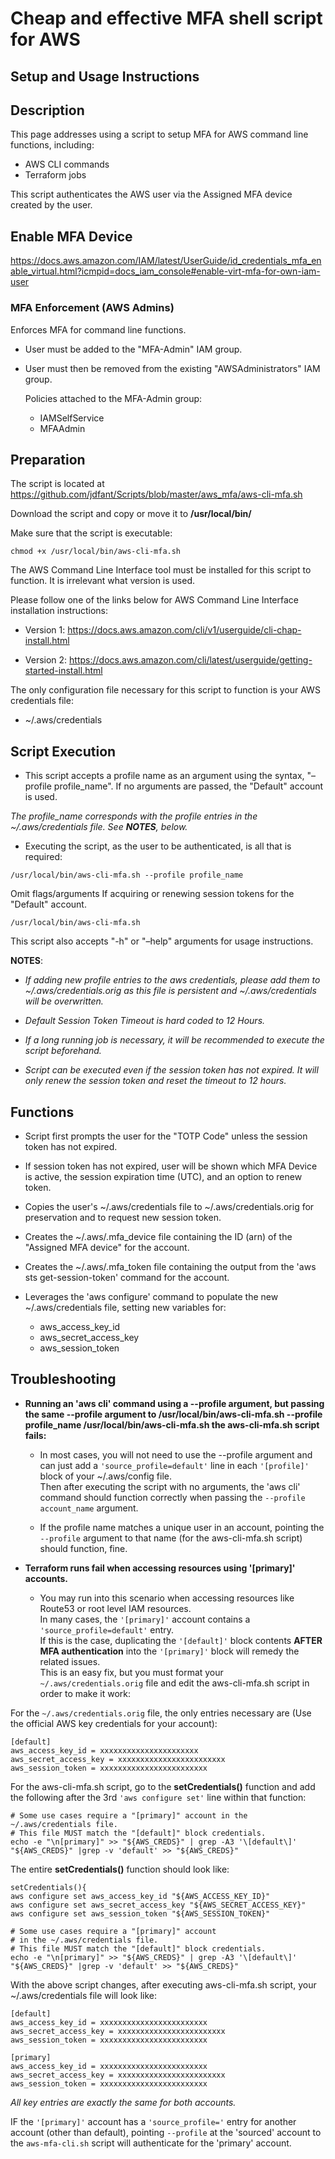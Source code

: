 <!-- BEGIN_AWS_MFA_DOC -->
# Cheap and effective MFA shell script for AWS

## Setup and Usage Instructions

## Description
This page addresses using a script to setup MFA for AWS command line functions, including:
- AWS CLI commands
- Terraform jobs

This script authenticates the AWS user via the Assigned MFA device created by the user.

## Enable MFA Device
https://docs.aws.amazon.com/IAM/latest/UserGuide/id_credentials_mfa_enable_virtual.html?icmpid=docs_iam_console#enable-virt-mfa-for-own-iam-user

### **MFA Enforcement (AWS Admins)**
Enforces MFA for command line functions.
- User must be added to the "MFA-Admin" IAM group.
- User must then be removed from the existing "AWSAdministrators" IAM group.

    Policies attached to the MFA-Admin group:
    - IAMSelfService
    - MFAAdmin

## Preparation
The script is located at https://github.com/jdfant/Scripts/blob/master/aws_mfa/aws-cli-mfa.sh

Download the script and copy or move it to **/usr/local/bin/**

Make sure that the script is executable:
```
chmod +x /usr/local/bin/aws-cli-mfa.sh
```
The AWS Command Line Interface tool must be installed for this script to function. It is irrelevant what version is used.

Please follow one of the links below for AWS Command Line Interface installation instructions:

- Version 1:
https://docs.aws.amazon.com/cli/v1/userguide/cli-chap-install.html

- Version 2:
https://docs.aws.amazon.com/cli/latest/userguide/getting-started-install.html

The only configuration file necessary for this script to function is your AWS credentials file:
- ~/.aws/credentials


## Script Execution
- This script accepts a profile name as an argument using the syntax, "–profile profile_name". If no arguments are
passed, the "Default" account is used.

*The profile_name corresponds with the profile entries in the ~/.aws/credentials file. See **NOTES**, below.*

- Executing the script, as the user to be authenticated, is all that is required:
```
/usr/local/bin/aws-cli-mfa.sh --profile profile_name
```
Omit flags/arguments If acquiring or renewing session tokens for the "Default" account.
```
/usr/local/bin/aws-cli-mfa.sh
```

This script also accepts "-h" or "–help" arguments for usage instructions.

**NOTES**:

- *If adding new profile entries to the aws credentials, please add them to ~/.aws/credentials.orig as this file is persistent and ~/.aws/credentials will be overwritten.*

- *Default Session Token Timeout is hard coded to 12 Hours.*

- *If a long running job is necessary, it will be recommended to execute the script beforehand.*

- *Script can be executed even if the session token has not expired. It will only renew the session token and reset the
timeout to 12 hours.*

## Functions
- Script first prompts the user for the "TOTP Code" unless the session token has not expired.

- If session token has not expired, user will be shown which MFA Device is active, the session expiration time (UTC),
and an option to renew token.

- Copies the user's ~/.aws/credentials file to ~/.aws/credentials.orig for preservation and to request new session
token.

- Creates the ~/.aws/.mfa_device file containing the ID (arn) of the "Assigned MFA device" for the account.

- Creates the ~/.aws/.mfa_token file containing the output from the 'aws sts get-session-token' command for the
account.

- Leverages the 'aws configure' command to populate the new ~/.aws/credentials file, setting new variables for:
   - aws_access_key_id
   - aws_secret_access_key
   - aws_session_token

## Troubleshooting
- **Running an 'aws cli' command using a --profile argument, but passing the same --profile argument to
/usr/local/bin/aws-cli-mfa.sh --profile profile_name
/usr/local/bin/aws-cli-mfa.sh the aws-cli-mfa.sh script fails:**
   - In most cases, you will not need to use the --profile argument and can just add a
```'source_profile=default'``` line in each ```'[profile]'``` block of your ~/.aws/config file.  
   Then after executing the script with no arguments, the 'aws cli' command should function correctly when passing the ```--profile account_name``` argument.

   - If the profile name matches a unique user in an account, pointing the ```--profile``` argument to that name (for the
aws-cli-mfa.sh script) should function, fine.

- **Terraform runs fail when accessing resources using '[primary]' accounts.**
   - You may run into this scenario when accessing resources like Route53 or root level IAM resources.  
    In many cases, the ```'[primary]'``` account contains a ```'source_profile=default'``` entry.  
    If this is the case, duplicating the ```'[default]'``` block contents **AFTER MFA authentication** into the ```'[primary]'```
block will remedy the related issues.  
   This is an easy fix, but you must format your ```~/.aws/credentials.orig``` file and edit the aws-cli-mfa.sh script in order to make it work:

For the ```~/.aws/credentials.orig``` file, the only entries necessary are (Use the official AWS key credentials for your account):
```
[default]
aws_access_key_id = xxxxxxxxxxxxxxxxxxxxxx
aws_secret_access_key = xxxxxxxxxxxxxxxxxxxxxxxx
aws_session_token = xxxxxxxxxxxxxxxxxxxxxxxx
```
For the aws-cli-mfa.sh script, go to the **setCredentials()** function and add the following after the 3rd ```'aws
configure set'``` line within that function:
```
# Some use cases require a "[primary]" account in the ~/.aws/credentials file.
# This file MUST match the "[default]" block credentials.
echo -e "\n[primary]" >> "${AWS_CREDS}" | grep -A3 '\[default\]' "${AWS_CREDS}" |grep -v 'default' >> "${AWS_CREDS}"
```
The entire **setCredentials()** function should look like:
```
setCredentials(){
aws configure set aws_access_key_id "${AWS_ACCESS_KEY_ID}"
aws configure set aws_secret_access_key "${AWS_SECRET_ACCESS_KEY}"
aws configure set aws_session_token "${AWS_SESSION_TOKEN}"

# Some use cases require a "[primary]" account
# in the ~/.aws/credentials file.
# This file MUST match the "[default]" block credentials.
echo -e "\n[primary]" >> "${AWS_CREDS}" | grep -A3 '\[default\]' "${AWS_CREDS}" |grep -v 'default' >> "${AWS_CREDS}"
``` 
With the above script changes, after executing aws-cli-mfa.sh script, your ~/.aws/credentials file will look like:
```
[default]
aws_access_key_id = xxxxxxxxxxxxxxxxxxxxxxxx
aws_secret_access_key = xxxxxxxxxxxxxxxxxxxxxxxx
aws_session_token = xxxxxxxxxxxxxxxxxxxxxxxx

[primary]
aws_access_key_id = xxxxxxxxxxxxxxxxxxxxxxxx
aws_secret_access_key = xxxxxxxxxxxxxxxxxxxxxxxx
aws_session_token = xxxxxxxxxxxxxxxxxxxxxxxx
```

*All key entries are exactly the same for both accounts.*

IF the ```'[primary]'``` account has a ```'source_profile='``` entry for another account (other than default), pointing ```--profile``` at the 'sourced' account to the ```aws-mfa-cli.sh``` script will authenticate for the 'primary' account.
<!-- END_AWS_MFA_DOC -->
